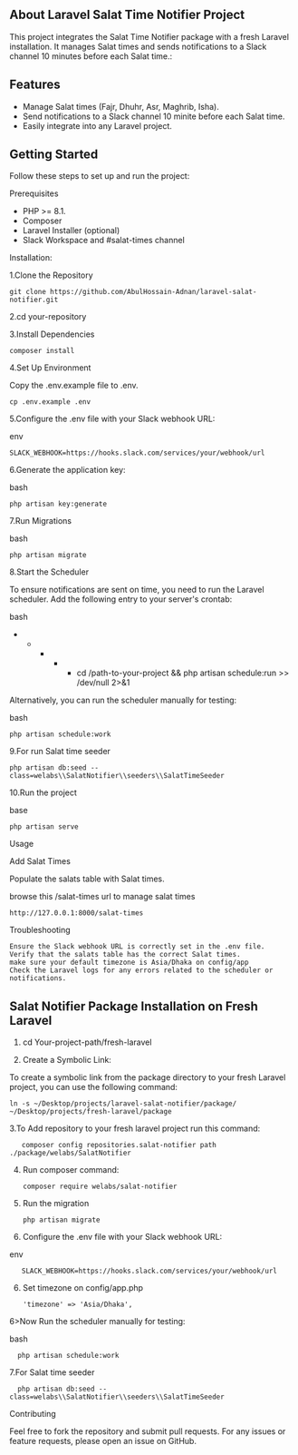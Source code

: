 ## About Laravel Salat Time Notifier Project

This project integrates the Salat Time Notifier package with a fresh Laravel installation. It manages Salat times and sends notifications to a Slack channel 10 minutes before each Salat time.:

## Features

- Manage Salat times (Fajr, Dhuhr, Asr, Maghrib, Isha).
- Send notifications to a Slack channel 10 minite before each Salat time.
- Easily integrate into any Laravel project.

## Getting Started

Follow these steps to set up and run the project:

Prerequisites


- PHP >= 8.1.
- Composer
- Laravel Installer (optional)
- Slack Workspace and #salat-times channel


Installation:

1.Clone the Repository

    git clone https://github.com/AbulHossain-Adnan/laravel-salat-notifier.git


2.cd your-repository

3.Install Dependencies

    composer install

4.Set Up Environment

Copy the .env.example file to .env.

    cp .env.example .env

5.Configure the .env file with your Slack webhook URL:

env

    SLACK_WEBHOOK=https://hooks.slack.com/services/your/webhook/url

6.Generate the application key:

bash

    php artisan key:generate

7.Run Migrations

bash

    php artisan migrate

8.Start the Scheduler

To ensure notifications are sent on time, you need to run the Laravel scheduler. Add the following entry to your server's crontab:

bash

* * * * * cd /path-to-your-project && php artisan schedule:run >> /dev/null 2>&1

Alternatively, you can run the scheduler manually for testing:

bash

    php artisan schedule:work


9.For run Salat time seeder  

    php artisan db:seed --class=welabs\\SalatNotifier\\seeders\\SalatTimeSeeder
    

10.Run the project

base

    php artisan serve


Usage

Add Salat Times
 
Populate the salats table with Salat times.

browse this /salat-times url to manage salat times

    http://127.0.0.1:8000/salat-times

   

Troubleshooting

    Ensure the Slack webhook URL is correctly set in the .env file.
    Verify that the salats table has the correct Salat times.
    make sure your default timezone is Asia/Dhaka on config/app
    Check the Laravel logs for any errors related to the scheduler or notifications.




## Salat Notifier Package Installation on Fresh Laravel



1. cd Your-project-path/fresh-laravel

2. Create a Symbolic Link:

To create a symbolic link from the package directory to your fresh Laravel project, you can use the following command:

    ln -s ~/Desktop/projects/laravel-salat-notifier/package/ ~/Desktop/projects/fresh-laravel/package

3.To Add repository to your fresh laravel project run this command:

       composer config repositories.salat-notifier path ./package/welabs/SalatNotifier

4. Run composer command:

       composer require welabs/salat-notifier

4. Run the migration

       php artisan migrate

    
5. Configure the .env file with your Slack webhook URL:

env

       SLACK_WEBHOOK=https://hooks.slack.com/services/your/webhook/url    

6. Set timezone on config/app.php

       'timezone' => 'Asia/Dhaka',

6>Now Run the scheduler manually for testing:

bash

      php artisan schedule:work


7.For Salat time seeder  

      php artisan db:seed --class=welabs\\SalatNotifier\\seeders\\SalatTimeSeeder

    

Contributing

Feel free to fork the repository and submit pull requests. For any issues or feature requests, please open an issue on GitHub.
